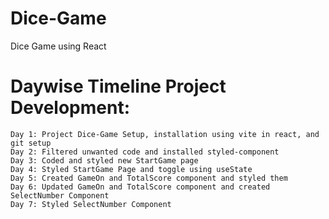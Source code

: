 # Dice-Game
Dice Game using React

# Daywise Timeline Project Development:
    Day 1: Project Dice-Game Setup, installation using vite in react, and git setup
    Day 2: Filtered unwanted code and installed styled-component
    Day 3: Coded and styled new StartGame page
    Day 4: Styled StartGame Page and toggle using useState
    Day 5: Created GameOn and TotalScore component and styled them
    Day 6: Updated GameOn and TotalScore component and created SelectNumber Component
    Day 7: Styled SelectNumber Component